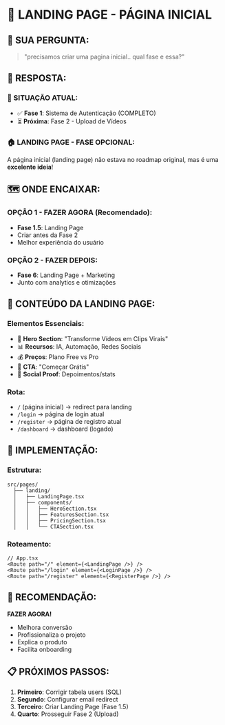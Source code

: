 # 🎯 LANDING PAGE - PÁGINA INICIAL

## 🤔 SUA PERGUNTA:
> "precisamos criar uma pagina inicial.. qual fase e essa?"

## 📍 RESPOSTA:

### **🔄 SITUAÇÃO ATUAL:**
- ✅ **Fase 1**: Sistema de Autenticação (COMPLETO)
- ⏳ **Próxima**: Fase 2 - Upload de Vídeos

### **🏠 LANDING PAGE - FASE OPCIONAL:**
A página inicial (landing page) não estava no roadmap original, mas é uma **excelente ideia**!

## 🗺️ ONDE ENCAIXAR:

### **OPÇÃO 1 - FAZER AGORA (Recomendado):**
- **Fase 1.5**: Landing Page
- Criar antes da Fase 2
- Melhor experiência do usuário

### **OPÇÃO 2 - FAZER DEPOIS:**
- **Fase 6**: Landing Page + Marketing
- Junto com analytics e otimizações

## 🎨 CONTEÚDO DA LANDING PAGE:

### **Elementos Essenciais:**
- 🚀 **Hero Section**: "Transforme Vídeos em Clips Virais"
- 📊 **Recursos**: IA, Automação, Redes Sociais
- 💰 **Preços**: Plano Free vs Pro
- 🎯 **CTA**: "Começar Grátis"
- 📱 **Social Proof**: Depoimentos/stats

### **Rota:**
- `/` (página inicial) → redirect para landing
- `/login` → página de login atual
- `/register` → página de registro atual
- `/dashboard` → dashboard (logado)

## 🚀 IMPLEMENTAÇÃO:

### **Estrutura:**
```
src/pages/
  ├── landing/
  │   ├── LandingPage.tsx
  │   ├── components/
  │   │   ├── HeroSection.tsx
  │   │   ├── FeaturesSection.tsx
  │   │   ├── PricingSection.tsx
  │   │   └── CTASection.tsx
```

### **Roteamento:**
```tsx
// App.tsx
<Route path="/" element={<LandingPage />} />
<Route path="/login" element={<LoginPage />} />
<Route path="/register" element={<RegisterPage />} />
```

## 🎯 RECOMENDAÇÃO:

**FAZER AGORA!** 
- Melhora conversão
- Profissionaliza o projeto
- Explica o produto
- Facilita onboarding

## 📋 PRÓXIMOS PASSOS:

1. **Primeiro**: Corrigir tabela users (SQL)
2. **Segundo**: Configurar email redirect
3. **Terceiro**: Criar Landing Page (Fase 1.5)
4. **Quarto**: Prosseguir Fase 2 (Upload) 